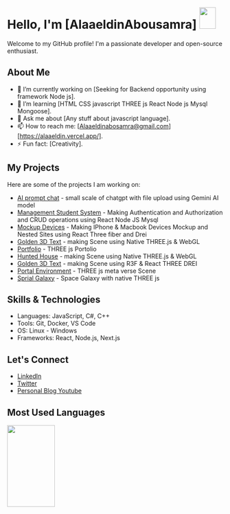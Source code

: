 # Hello, I'm [AlaaeldinAbousamra] <img src="https://github.com/TheDudeThatCode/TheDudeThatCode/blob/master/Assets/Hi.gif" width="38px" height="50px">

Welcome to my GitHub profile! I'm a passionate developer and open-source enthusiast.


## About Me

- 🔭 I’m currently working on [Seeking for Backend opportunity using framework Node js].
- 🌱 I’m learning [HTML CSS javascript THREE js React Node js Mysql Mongoose].
- 💬 Ask me about [Any stuff about javascript language].
- 📫 How to reach me: [Alaaeldinabosamra@gmail.com] [https://alaaeldin.vercel.app/].
- ⚡ Fun fact: [Creativity].

## My Projects

Here are some of the projects I am working on:
- [AI prompt chat](https://ai-alaa.vercel.app/) - small scale of chatgpt with file upload using Gemini AI model
- [Management Student System](https://github.com/Alaaeldinabosamra/Authentication) - Making Authentication and Authorization and CRUD operations using React Node JS Mysql
- [Mockup Devices](https://mockup-blush.vercel.app/) - Making IPhone & Macbook Devices Mockup and Nested Sites using React Three fiber and Drei
- [Golden 3D Text](https://golden-text-2d4qvh27i-alaaeldin-abousamras-projects.vercel.app/) - making Scene using Native THREE.js & WebGL
- [Portfolio](https://portfolio-alaaeldin-v1.vercel.app/) - THREE js Portolio
- [Hunted House](https://hunted-house-rosy.vercel.app/) - making Scene using Native THREE.js & WebGL
- [Golden 3D Text](https://golden-text.vercel.app/) - making Scene using R3F & React THREE DREI
- [Portal Environment](https://portal-rho-beryl.vercel.app/) - THREE js meta verse Scene
- [Sprial Galaxy](https://spiral-galaxy-five.vercel.app/) - Space Galaxy with native THREE js

## Skills & Technologies

- Languages: JavaScript, C#, C++
- Tools: Git, Docker, VS Code
- OS: Linux - Windows 
- Frameworks: React, Node.js, Next.js

## Let's Connect

- [LinkedIn](https://www.linkedin.com/in/alaaeldin-abousamra-b838421ba)
- [Twitter](https://twitter.com/@3laaelddin)
- [Personal Blog Youtube](https://www.youtube.com/@alaaeldinabosamra)

## Most Used Languages
<img align="left" width="47%" height="190" src="https://github-readme-stats.vercel.app/api/top-langs/?username=anuraghazra&layout=compact"/>
